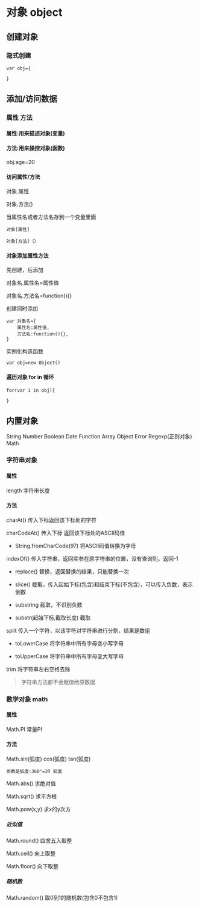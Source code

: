 # 对象 object

## 创建对象

### 隐式创建
```
var obj={
    
}
```

## 添加/访问数据

### 属性 方法
#### 属性:用来描述对象(变量)
#### 方法:用来操控对象(函数)
obj.age=20

#### 访问属性/方法

对象.属性

对象.方法()
  
当属性名或者方法名存到一个变量里面
```
对象[属性]

对象[方法]（）
```

#### 对象添加属性方法
先创建，后添加

对象名.属性名=属性值

对象名.方法名=function(){}

创建同时添加

```
var 对象名={
    属性名:属性值,
    方法名:function(){},
}
```

实例化构造函数
```
var obj=new Object()
```

#### 遍历对象 for in 循环
```
for(var i in obj){
    
}
```


## 内置对象
String Number Boolean Date Function Array Object Error Regexp(正则对象) Math
### 字符串对象
#### 属性
length 字符串长度
#### 方法
charAt() 传入下标返回该下标处的字符

charCodeAt() 传入下标 返回该下标处的ASCII码值

* String.fromCharCode(97) 将ASCII码值转换为字母

indexOf() 传入字符串，返回实参在原字符串的位置，没有查询到，返回-1

* replace() 替换，返回替换的结果，只能替换一次

* slice() 截取，传入起始下标(包含)和结束下标(不包含)，可以传入负数，表示倒数

* substring  截取，不识别负数

* substr(起始下标,截取长度) 截取

split 传入一个字符，以该字符对字符串进行分割，结果是数组

* toLowerCase 将字符串中所有字母变小写字母

* toUpperCase 将字符串中所有字母变大写字母

trim 将字符串左右空格去除

> 字符串方法都不会赋值给原数据



### 数学对象 math
#### 属性
Math.PI  常量PI
#### 方法
Math.sin(弧度) cos(弧度) tan(弧度)
    
    参数是弧度:360°=2Π 弧度
    
Math.abs() 求绝对值

Math.sqrt() 求平方根

Math.pow(x,y)  求x的y次方

##### 近似值
Math.round()  四舍五入取整

Math.ceil()  向上取整

Math.floor()  向下取整


##### 随机数
Math.random()  取0到1的随机数(包含0不包含1)

 




